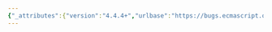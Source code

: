 ```yaml
---
{"_attributes":{"version":"4.4.4+","urlbase":"https://bugs.ecmascript.org/","maintainer":"dherman@mozilla.com"},"bug":{"bug_id":715,"creation_ts":"2012-10-04 17:56:00 -0700","short_desc":"15.13.6.2.1: extraneous \"to\"","delta_ts":"2013-07-15 17:03:59 -0700","product":"Draft for 6th Edition","component":"editorial issue","version":"Rev 10: September 27, 2012 Draft","rep_platform":"All","op_sys":"All","bug_status":"RESOLVED","resolution":"FIXED","priority":"Normal","bug_severity":"minor","everconfirmed":true,"reporter":{"uid":"jmdyck","name":"Michael Dyck"},"assigned_to":{"uid":"allen","name":"Allen Wirfs-Brock"},"long_desc":[{"commentid":1837,"comment_count":0,"who":{"uid":"jmdyck","name":"Michael Dyck"},"bug_when":"2012-10-04 17:56:07 -0700","thetext":"In 15.13.6.2.1 \"new TypeArray(arg0 [, arg1, [, arg2 ] )\",\nsteps 2.e.{i and vi} say:\n    Let n to be the result of ...\n    Let i to be 0.\n\nIn each case, delete the \"to\"."},{"commentid":4303,"comment_count":1,"who":{"uid":"allen","name":"Allen Wirfs-Brock"},"bug_when":"2013-06-23 13:57:13 -0700","thetext":"eliminated\n\nfixed in rev 16 editor's draft"},{"commentid":4465,"comment_count":2,"who":{"uid":"allen","name":"Allen Wirfs-Brock"},"bug_when":"2013-07-15 17:03:59 -0700","thetext":"fixed in rev16 draft.  July 15, 2013"}]}}
---
```

